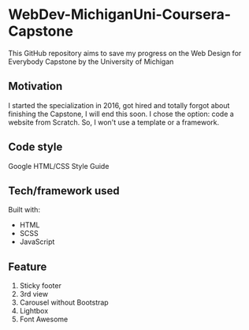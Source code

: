 # WebDev-MichiganUni-Coursera-Capstone

This GitHub repository aims to save my progress on the Web Design for Everybody Capstone
by the University of Michigan

## Motivation

I started the specialization in 2016, got hired and totally forgot about finishing the Capstone, I will end this soon.
I chose the option: code a website from Scratch. So, I won't use a template or a framework.

## Code style

Google HTML/CSS Style Guide

## Tech/framework used

Built with:
- HTML
- SCSS
- JavaScript

## Feature

1. Sticky footer
2. 3rd view
3. Carousel without Bootstrap
4. Lightbox
5. Font Awesome